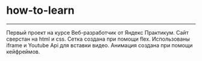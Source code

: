 # how-to-learn
--------------
Первый проект на курсе Веб-разработчик от Яндекс Практикум.
Cайт сверстан на html и css. Сетка создана при помощи flex. Использованы iframe и Youtube Api для вставки видео. Анимация создана при помощи кейфреймов.
